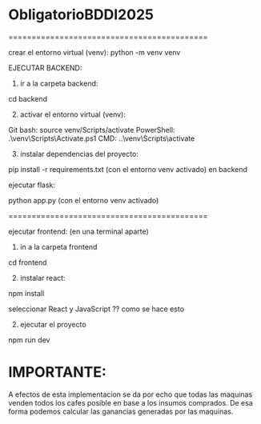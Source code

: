 # ObligatorioBDDI2025

===========================================

crear el entorno virtual (venv):
python -m venv venv

EJECUTAR BACKEND:
1) ir a la carpeta backend:

cd backend

2) activar el entorno virtual (venv): 

Git bash: source venv/Scripts/activate
PowerShell: .\venv\Scripts\Activate.ps1
CMD: ..\venv\Scripts\activate

3) instalar dependencias del proyecto:

pip install -r requirements.txt  (con el entorno venv activado) en backend

ejecutar flask:

python app.py (con el entorno venv activado)


===========================================

ejecutar frontend: (en una terminal aparte)

1) in a la carpeta frontend

cd frontend

2) instalar react:

npm install

seleccionar React y JavaScript ?? como se hace esto

2) ejecutar el proyecto

npm run dev

# IMPORTANTE:

A efectos de esta implementacion se da por echo que todas las maquinas venden todos los cafes posible en base a los insumos comprados.
De esa forma podemos calcular las ganancias generadas por las maquinas.